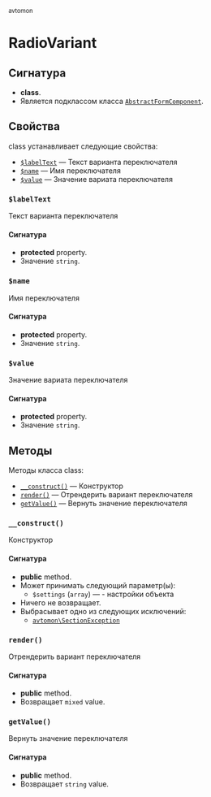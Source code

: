 <small>avtomon</small>

RadioVariant
============

Сигнатура
---------

- **class**.
- Является подклассом класса [`AbstractFormComponent`](../avtomon/AbstractFormComponent.md).

Свойства
----------

class устанавливает следующие свойства:

- [`$labelText`](#$labelText) &mdash; Текст варианта переключателя
- [`$name`](#$name) &mdash; Имя переключателя
- [`$value`](#$value) &mdash; Значение вариата переключателя

### `$labelText` <a name="labelText"></a>

Текст варианта переключателя

#### Сигнатура

- **protected** property.
- Значение `string`.

### `$name` <a name="name"></a>

Имя переключателя

#### Сигнатура

- **protected** property.
- Значение `string`.

### `$value` <a name="value"></a>

Значение вариата переключателя

#### Сигнатура

- **protected** property.
- Значение `string`.

Методы
-------

Методы класса class:

- [`__construct()`](#__construct) &mdash; Конструктор
- [`render()`](#render) &mdash; Отрендерить вариант переключателя
- [`getValue()`](#getValue) &mdash; Вернуть значение переключателя

### `__construct()` <a name="__construct"></a>

Конструктор

#### Сигнатура

- **public** method.
- Может принимать следующий параметр(ы):
    - `$settings` (`array`) &mdash; - настройки объекта
- Ничего не возвращает.
- Выбрасывает одно из следующих исключений:
    - [`avtomon\SectionException`](../avtomon/SectionException.md)

### `render()` <a name="render"></a>

Отрендерить вариант переключателя

#### Сигнатура

- **public** method.
- Возвращает `mixed` value.

### `getValue()` <a name="getValue"></a>

Вернуть значение переключателя

#### Сигнатура

- **public** method.
- Возвращает `string` value.

